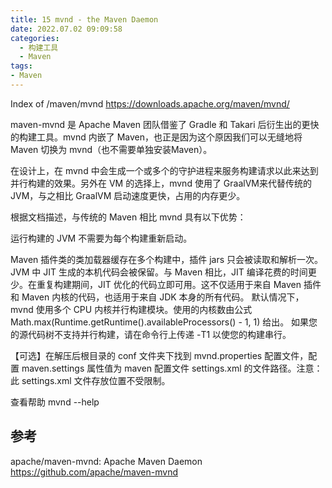 ```yaml
---
title: 15 mvnd - the Maven Daemon
date: 2022.07.02 09:09:58
categories:
  - 构建工具
  - Maven
tags:
- Maven
---
```


Index of /maven/mvnd
<https://downloads.apache.org/maven/mvnd/>

maven-mvnd 是 Apache Maven 团队借鉴了 Gradle 和 Takari 后衍生出的更快的构建工具。mvnd 内嵌了 Maven，也正是因为这个原因我们可以无缝地将 Maven 切换为 mvnd（也不需要单独安装Maven）。

在设计上，在 mvnd 中会生成一个或多个的守护进程来服务构建请求以此来达到并行构建的效果。另外在 VM 的选择上，mvnd 使用了 GraalVM来代替传统的 JVM，与之相比 GraalVM 启动速度更快，占用的内存更少。

根据文档描述，与传统的 Maven 相比 mvnd 具有以下优势：

运行构建的 JVM 不需要为每个构建重新启动。

Maven 插件类的类加载器缓存在多个构建中，插件 jars 只会被读取和解析一次。
JVM 中 JIT 生成的本机代码会被保留。与 Maven 相比，JIT 编译花费的时间更少。在重复构建期间，JIT 优化的代码立即可用。这不仅适用于来自 Maven 插件和 Maven 内核的代码，也适用于来自 JDK 本身的所有代码。
默认情况下，mvnd 使用多个 CPU 内核并行构建模块。使用的内核数由公式 Math.max(Runtime.getRuntime().availableProcessors() - 1, 1) 给出。 如果您的源代码树不支持并行构建，请在命令行上传递 -T1 以使您的构建串行。

【可选】在解压后根目录的 conf 文件夹下找到 mvnd.properties 配置文件，配置 maven.settings 属性值为 maven 配置文件 settings.xml 的文件路径。注意：此 settings.xml 文件存放位置不受限制。

查看帮助
mvnd --help

## 参考

apache/maven-mvnd: Apache Maven Daemon
<https://github.com/apache/maven-mvnd>
